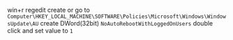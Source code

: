 win+r 
regedit
create or go to
`Computer\HKEY_LOCAL_MACHINE\SOFTWARE\Policies\Microsoft\Windows\WindowsUpdate\AU`
create DWord(32bit) 
`NoAutoRebootWithLoggedOnUsers`
double click and set value to `1`
